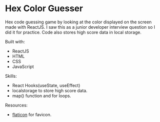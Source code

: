 # Hex Color Guesser
Hex code guessing game by looking at the color displayed on the screen made with ReactJS. I saw this as a junior developer interview question so I did it for practice. Code also stores high score data in local storage.

Built with:
- ReactJS
- HTML
- CSS
- JavaScript

Skills:
- React Hooks(useState, useEffect)
- localstorage to store high score data.
- map() function and for loops.

Resources:
- [flaticon](https://www.flaticon.com) for favicon.